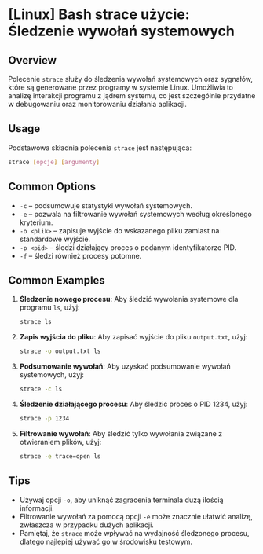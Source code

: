 # [Linux] Bash strace użycie: Śledzenie wywołań systemowych

## Overview
Polecenie `strace` służy do śledzenia wywołań systemowych oraz sygnałów, które są generowane przez programy w systemie Linux. Umożliwia to analizę interakcji programu z jądrem systemu, co jest szczególnie przydatne w debugowaniu oraz monitorowaniu działania aplikacji.

## Usage
Podstawowa składnia polecenia `strace` jest następująca:

```bash
strace [opcje] [argumenty]
```

## Common Options
- `-c` – podsumowuje statystyki wywołań systemowych.
- `-e` – pozwala na filtrowanie wywołań systemowych według określonego kryterium.
- `-o <plik>` – zapisuje wyjście do wskazanego pliku zamiast na standardowe wyjście.
- `-p <pid>` – śledzi działający proces o podanym identyfikatorze PID.
- `-f` – śledzi również procesy potomne.

## Common Examples
1. **Śledzenie nowego procesu**:
   Aby śledzić wywołania systemowe dla programu `ls`, użyj:
   ```bash
   strace ls
   ```

2. **Zapis wyjścia do pliku**:
   Aby zapisać wyjście do pliku `output.txt`, użyj:
   ```bash
   strace -o output.txt ls
   ```

3. **Podsumowanie wywołań**:
   Aby uzyskać podsumowanie wywołań systemowych, użyj:
   ```bash
   strace -c ls
   ```

4. **Śledzenie działającego procesu**:
   Aby śledzić proces o PID 1234, użyj:
   ```bash
   strace -p 1234
   ```

5. **Filtrowanie wywołań**:
   Aby śledzić tylko wywołania związane z otwieraniem plików, użyj:
   ```bash
   strace -e trace=open ls
   ```

## Tips
- Używaj opcji `-o`, aby uniknąć zagracenia terminala dużą ilością informacji.
- Filtrowanie wywołań za pomocą opcji `-e` może znacznie ułatwić analizę, zwłaszcza w przypadku dużych aplikacji.
- Pamiętaj, że `strace` może wpływać na wydajność śledzonego procesu, dlatego najlepiej używać go w środowisku testowym.
